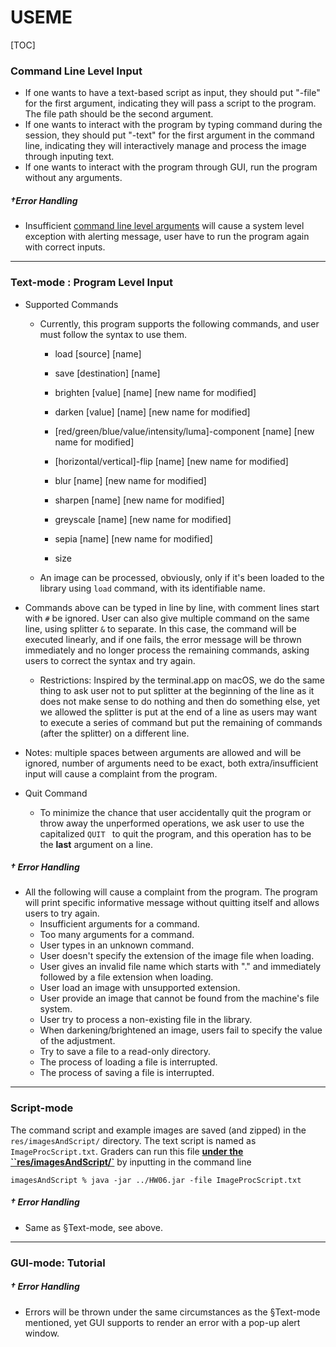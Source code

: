 # USEME

[TOC]

### Command Line Level Input

- If one wants to have a text-based script as input, they should put "-file" for the first argument, indicating they will pass a script to the program. The file path should be the second argument.
- If one wants to interact with the program by typing command during the session, they should put "-text" for the first argument in the command line, indicating they will interactively manage and process the image through inputing text.
- If one wants to interact with the program through GUI, run the program without any arguments.

##### †Error Handling

- Insufficient <u>command line level arguments</u> will cause a system level exception with alerting message, user have to run the program again with correct inputs.

---

### Text-mode : Program Level Input

- Supported Commands

  - Currently, this program supports the following commands, and user must follow the syntax to use them.

    - load [source] [name]

    - save [destination] [name]

    - brighten [value] [name] [new name for modified]

    - darken [value] [name] [new name for modified]

    - [red/green/blue/value/intensity/luma]-component [name] [new name for modified]

    - [horizontal/vertical]-flip  [name] [new name for modified]

    - blur  [name] [new name for modified]

    - sharpen  [name] [new name for modified]

    - greyscale  [name] [new name for modified]

    - sepia  [name] [new name for modified]

    - size

  - An image can be processed, obviously, only if it's been loaded to the library using `load` command, with its identifiable name.
- Commands above can be typed in line by line, with comment lines start with `#` be ignored. User can also give multiple command on the same line, using splitter `&` to separate. In this case, the command will be executed linearly, and if one fails, the error message will be thrown immediately and no longer process the remaining commands, asking users to correct the syntax and try again.
  - Restrictions: Inspired by the terminal.app on macOS, we do the same thing to ask user not to put splitter at the beginning of the line as it does not make sense to do nothing and then do something else, yet we allowed the splitter is put at the end of a line as users may want to execute a series of command but put the remaining of commands (after the splitter) on a different line.
- Notes: multiple spaces between arguments are allowed and will be ignored, number of arguments need to be exact, both extra/insufficient input will cause a complaint from the program. 
- Quit Command

  - To minimize the chance that user accidentally quit the program or throw away the unperformed operations, we ask user to use the capitalized `QUIT ` to quit the program, and this operation has to be the **last** argument on a line.

##### † Error Handling 

- All the following will cause a complaint from the program. The program will print specific informative message without quitting itself and allows users to try again.
    - Insufficient arguments for a command.
    - Too many arguments  for a command.
    - User types in an unknown command.
    - User doesn't specify the extension of the image file when loading.
    - User gives an invalid file name which starts with "." and immediately followed by a file extension 
      when loading.
    - User load an image with unsupported extension.
    - User provide an image that cannot be found from the machine's file system.
    - User try to process a non-existing file in the library.
    - When darkening/brightened an image, users fail to specify the value of the adjustment.
    - Try to save a file to a read-only directory.
    - The process of loading a file is interrupted.
    - The process of saving a file is interrupted.

---

### Script-mode

The command script and example images are saved (and zipped) in the `res/imagesAndScript/` directory. The text script is named as `ImageProcScript.txt`. Graders can run this file <u>**under the ``res/imagesAndScript/`**</u> by inputting in the command line 

``imagesAndScript % java -jar ../HW06.jar -file ImageProcScript.txt``

##### † Error Handling 

- Same as §Text-mode, see above.

---

### GUI-mode: Tutorial

##### † Error Handling 

- Errors will be thrown under the same circumstances as the §Text-mode mentioned, yet GUI supports to render an error with a pop-up alert window.